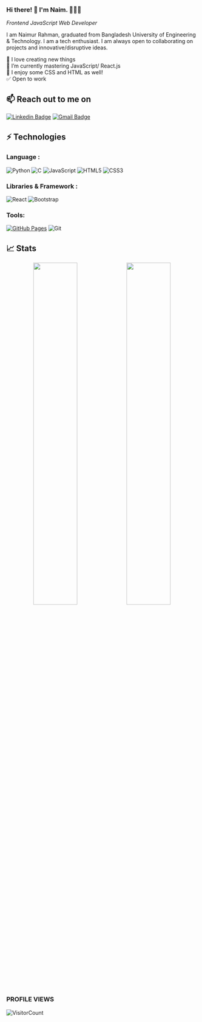 ### Hi there! 👋 I'm Naim. 👨🏻‍💻
<i>Frontend JavaScript Web Developer</i>

I am Naimur Rahman, graduated from Bangladesh University of Engineering & Technology. I am a tech enthusiast. I am always open to collaborating on projects and innovative/disruptive ideas. 

🍃 I love creating new things <br>
📖 I’m currently mastering JavaScript/ React.js <br>
🌸 I enjoy some CSS and HTML as well! <br>
✅ Open to work <br>

<h2>📫 Reach out to me on</h2>

[![Linkedin Badge](https://img.shields.io/badge/-LinkedIn-blue?style=flat-square&logo=Linkedin&logoColor=white&link=https://www.linkedin.com/in/mnrahaman3954/)](https://www.linkedin.com/in/mnrahaman3954/)
[![Gmail Badge](https://img.shields.io/badge/-Gmail-c14438?style=flat-square&logo=Gmail&logoColor=white&link=mailto:mnrahaman3954@gmail.com)](mailto:mnrahaman3954@gmail.com)

<!-- 
[![Khushi's github activity graph](https://activity-graph.herokuapp.com/graph?username=Khushi0321&theme=react-dark&bg_color=20232a&hide_border=true&area=true)](https://git.io/khushi0321) 
-->

## ⚡ Technologies

### Language :

![Python](https://img.shields.io/badge/-Python-black?style=flat-square&logo=Python)
![C](https://img.shields.io/badge/-C-00599C?style=flat-square&logo=c)
![JavaScript](https://img.shields.io/badge/-JavaScript-black?style=flat-square&logo=javascript)
![HTML5](https://img.shields.io/badge/-HTML5-E34F26?style=flat-square&logo=html5&logoColor=white)
![CSS3](https://img.shields.io/badge/-CSS3-1572B6?style=flat-square&logo=css3)

### Libraries & Framework :

![React](https://img.shields.io/badge/-React-black?style=flat-square&logo=react)
![Bootstrap](https://img.shields.io/badge/-Bootstrap-563D7C?style=flat-square&logo=bootstrap)

### Tools:

<a href="#"><img alt="GitHub Pages" src="https://img.shields.io/badge/GitHub%20Pages-%23327FC7.svg?logo=github&logoColor=white"></a> 
![Git](https://img.shields.io/badge/-Git-black?style=flat-square&logo=git)
<!-- 
<a href="#"><img alt="Heroku" src="https://img.shields.io/badge/Heroku%20-%23430098.svg?logo=heroku&logoColor=white"></a>
![Google Cloud](https://img.shields.io/badge/Google%20Cloud-black?style=flat-square&logo=google-cloud) 
<a href="#"><img alt="Postman" src="https://img.shields.io/badge/Postman-FF6C37?logo=postman&logoColor=white"></a>
-->

## 📈 Stats

<p align="center">
	
  <img width="48%" src="https://github-readme-stats.vercel.app/api?username=Khushi0321&show_icons=true&theme=tokyonight" />
  <img width="48%" src="https://github-readme-streak-stats.herokuapp.com/?user=khushi0321&theme=tokyonight" />
</p>
<br>
<!-- <div align="center">
    <a href="https://github.com/ryo-ma/github-profile-trophy" title="Go to Source">
      <img src="https://github-profile-trophy.vercel.app/?username=Khushi0321&theme=nord&column=7" alt="Trophies" />
    </a>
  </div>
</div> -->

### PROFILE VIEWS 
![VisitorCount](https://profile-counter.glitch.me/Khushi0321/count.svg)


<!--
**NaimurRahman3954/NaimurRahman3954** is a ✨ _special_ ✨ repository because its `README.md` (this file) appears on your GitHub profile.

Here are some ideas to get you started:

- 🔭 I’m currently working on Connekt Studio
- 🌱 I’m currently learning React framework.
- 👯 I’m looking to collaborate on ...
- 🤔 I’m looking for help with ...
- 💬 Ask me about ...
- 📫 How to reach me: 
- 😄 Pronouns: ...
- ⚡ Fun fact: ...
-->
